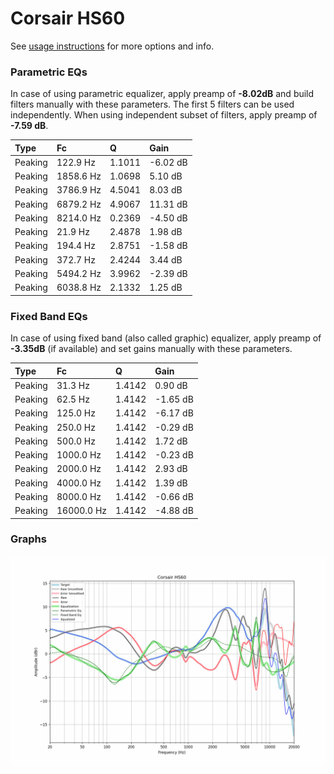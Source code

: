 # Corsair HS60
See [usage instructions](https://github.com/jaakkopasanen/AutoEq#usage) for more options and info.

### Parametric EQs
In case of using parametric equalizer, apply preamp of **-8.02dB** and build filters manually
with these parameters. The first 5 filters can be used independently.
When using independent subset of filters, apply preamp of **-7.59 dB**.

| Type    | Fc        |      Q | Gain     |
|:--------|:----------|:-------|:---------|
| Peaking | 122.9 Hz  | 1.1011 | -6.02 dB |
| Peaking | 1858.6 Hz | 1.0698 | 5.10 dB  |
| Peaking | 3786.9 Hz | 4.5041 | 8.03 dB  |
| Peaking | 6879.2 Hz | 4.9067 | 11.31 dB |
| Peaking | 8214.0 Hz | 0.2369 | -4.50 dB |
| Peaking | 21.9 Hz   | 2.4878 | 1.98 dB  |
| Peaking | 194.4 Hz  | 2.8751 | -1.58 dB |
| Peaking | 372.7 Hz  | 2.4244 | 3.44 dB  |
| Peaking | 5494.2 Hz | 3.9962 | -2.39 dB |
| Peaking | 6038.8 Hz | 2.1332 | 1.25 dB  |

### Fixed Band EQs
In case of using fixed band (also called graphic) equalizer, apply preamp of **-3.35dB**
(if available) and set gains manually with these parameters.

| Type    | Fc         |      Q | Gain     |
|:--------|:-----------|:-------|:---------|
| Peaking | 31.3 Hz    | 1.4142 | 0.90 dB  |
| Peaking | 62.5 Hz    | 1.4142 | -1.65 dB |
| Peaking | 125.0 Hz   | 1.4142 | -6.17 dB |
| Peaking | 250.0 Hz   | 1.4142 | -0.29 dB |
| Peaking | 500.0 Hz   | 1.4142 | 1.72 dB  |
| Peaking | 1000.0 Hz  | 1.4142 | -0.23 dB |
| Peaking | 2000.0 Hz  | 1.4142 | 2.93 dB  |
| Peaking | 4000.0 Hz  | 1.4142 | 1.39 dB  |
| Peaking | 8000.0 Hz  | 1.4142 | -0.66 dB |
| Peaking | 16000.0 Hz | 1.4142 | -4.88 dB |

### Graphs
![](./Corsair%20HS60.png)